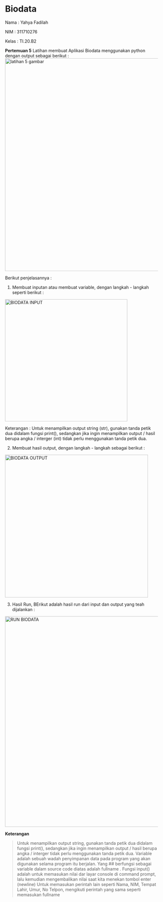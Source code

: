 # Biodata
Nama : Yahya Fadilah

NIM   : 311710276

Kelas : TI.20.B2


**Pertemuan 5**
Latihan membuat Aplikasi Biodata menggunakan python dengan output sebagai berikut :
<img width="702" alt="latihan 5 gambar" src="https://user-images.githubusercontent.com/72985112/98139011-472f4380-1ef6-11eb-9cae-8e76b971933a.png">


Berikut penjelasannya :

1.  Membuat inputan atau membuat variable, dengan langkah - langkah seperti berikut : 
<img width="403" alt="BIODATA INPUT" src="https://user-images.githubusercontent.com/72985112/98250151-b023c380-1fa9-11eb-8d22-38899ef70c77.png">

Keterangan :
Untuk menampilkan output string (str), gunakan tanda petik dua didalam fungsi print(), sedangkan jika ingin menampilkan output / hasil berupa angka / interger (int)  tidak perlu menggunakan tanda petik dua.

2.  Membuat hasil output, dengan langkah - langkah sebagai berikut : 
<img width="471" alt="BIODATA OUTPUT" src="https://user-images.githubusercontent.com/72985112/98250668-52dc4200-1faa-11eb-9c2e-24ea633b8e0a.png">

3. Hasil Run, BErikut adalah hasil run dari input dan output yang teah dijalankan : 
<img width="695" alt= "RUN BIODATA" src="https://user-images.githubusercontent.com/48075659/98464385-2700cc80-21f5-11eb-8d11-9ea8477bfdbf.png">


**Keterangan**
> Untuk menampilkan output string, gunakan tanda petik dua didalam fungsi print(), sedangkan jika ingin menampilkan output / hasil berupa angka / interger  tidak perlu menggunakan tanda petik dua.
> Variable adalah sebuah wadah penyimpanan data pada program yang akan digunakan selama program itu berjalan. Yang ## berfungsi sebagai variable dalam source code diatas adalah fullname .
> Fungsi input() adalah untuk memasukan nilai dar layar console di command prompt, lalu kemudian mengembalikan nilai saat kita menekan tombol enter (newline)
> Untuk memasukan perintah lain seperti Nama, NIM, Tempat Lahir, Umur, No Telpon, mengikuti perintah yang sama seperti memasukan fullname
